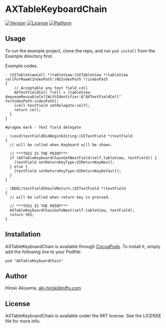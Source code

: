 # AXTableKeyboardChain

[![Version](https://img.shields.io/cocoapods/v/AXTableKeyboardChain.svg?style=flat)](http://cocoadocs.org/docsets/AXTableKeyboardChain)
[![License](https://img.shields.io/cocoapods/l/AXTableKeyboardChain.svg?style=flat)](http://cocoadocs.org/docsets/AXTableKeyboardChain)
[![Platform](https://img.shields.io/cocoapods/p/AXTableKeyboardChain.svg?style=flat)](http://cocoadocs.org/docsets/AXTableKeyboardChain)

## Usage

To run the example project, clone the repo, and run `pod install` from the Example directory first.

Example codes.

```objc
- (UITableViewCell *)tableView:(UITableView *)tableView cellForRowAtIndexPath:(NSIndexPath *)indexPath
{
    // Acceptable any text field cell
    AXTextFieldCell *cell = [tableView dequeueReusableCellWithIdentifier:@"AXTextFieldCell" forIndexPath:indexPath];
    [cell.textField setDelegate:self];
    return cell;
  }
}

#pragma mark - Text field delegate

- (void)textFieldDidBeginEditing:(UITextField *)textField
{
  // will be called when Keyboard will be shown.
  
  // ***THIS IS THE POINT***
  if (AXTableKeyboardChainGetNextField(self.tableView, textField)) {
    [textField setReturnKeyType:UIReturnKeyNext];
  } else {
    [textField setReturnKeyType:UIReturnKeyDefault];
  }
}

- (BOOL)textFieldShouldReturn:(UITextField *)textField
{
  // will be called when return key is pressed.
  
  // ***THIS IS THE POINT***
  AXTableKeyboardChainGoToNext(self.tableView, textField);
  return YES;
}

```

## Installation

AXTableKeyboardChain is available through [CocoaPods](http://cocoapods.org). To install
it, simply add the following line to your Podfile:

    pod "AXTableKeyboardChain"

## Author

Hiroki Akiyama, aki-hiroki@nifty.com

## License

AXTableKeyboardChain is available under the MIT license. See the LICENSE file for more info.


